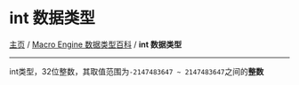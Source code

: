 # int 数据类型
[主页](/wiki/Home.md) / [Macro Engine 数据类型百科](/wiki/DataType/Home.md) / **int 数据类型**

---

int类型，32位整数，其取值范围为`-2147483647 ~ 2147483647`之间的**整数**